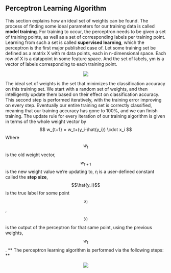 ## Perceptron Learning Algorithm

This section explains how an ideal set of weights can be found. The process of finding some ideal parameters for our training data is called **model training**. For training to occur, the perceptron needs to be given a set of training points, as well as a set of corresponding labels per training point. Learning from such a set is called **supervised learning**, which the perceptron is the first major published case of. Let some training set be defined as a matrix X with m data points, each in n-dimensional space. Each row of X is a datapoint in some feature space. And the set of labels, ym is a vector of labels corresponding to each training point.

<p align="center">
	<img class="plot" src="/assets/image17.png" />
</p>

The ideal set of weights is the set that minimizes the classification accuracy on this training set. We start with a random set of weights, and then intelligently update them based on their effect on classification accuracy. This second step is performed iteratively, with the training error improving on every step.
Eventually our entire training set is correctly classified, meaning that our training accuracy has gone to 100%, and we can finish training. The update rule for every iteration of our training algorithm is given in terms of the whole weight vector by 
$$
w_{t+1} = w_t+(y_i-\hat{y_i}) \cdot x_i
$$
Where $$w_t$$ is the old weight vector, $$w_{t+1}$$ is the new weight value we’re updating to, η is a user-defined constant called the **step size**, $$\hat{y_i}$$ is the true label for some point $$x_i$$, $$y_i$$ is the output of the perceptron for that same point, using the previous weights, $$w_t$$.
**
The perceptron learning algorithm is performed via the following steps:
**

<p align="center">
	<img class="plot" src="/assets/image14.png" />
</p>


